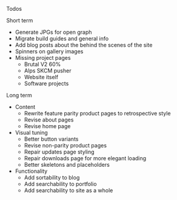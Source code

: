 Todos 


Short term
- Generate JPGs for open graph
- Migrate build guides and general info
- Add blog posts about the behind the scenes of the site
- Spinners on gallery images
- Missing project pages
  - Brutal V2 60%
  - Alps SKCM pusher
  - Website itself
  - Software projects



Long term

- Content  
  - Rewrite feature parity product pages to retrospective style
  - Revise about pages
  - Revise home page
- Visual tuning
  - Better button variants
  - Revise non-parity product pages
  - Repair updates page styling
  - Repair downloads page for more elegant loading
  - Better skeletons and placeholders
- Functionality
  - Add sortability to blog
  - Add searchability to portfolio
  - Add searchability to site as a whole

